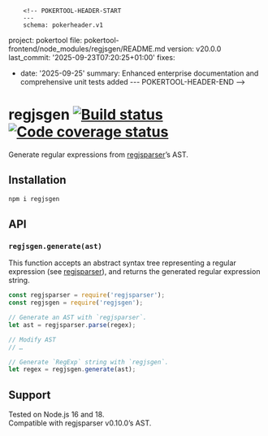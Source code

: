         <!-- POKERTOOL-HEADER-START
        ---
        schema: pokerheader.v1
project: pokertool
file: pokertool-frontend/node_modules/regjsgen/README.md
version: v20.0.0
last_commit: '2025-09-23T07:20:25+01:00'
fixes:
- date: '2025-09-25'
  summary: Enhanced enterprise documentation and comprehensive unit tests added
        ---
        POKERTOOL-HEADER-END -->
# regjsgen [![Build status][ci-img]][ci] [![Code coverage status][codecov-img]][codecov]

Generate regular expressions from [regjsparser][regjsparser]’s AST.

## Installation

```sh
npm i regjsgen
```

## API

### `regjsgen.generate(ast)`

This function accepts an abstract syntax tree representing a regular expression (see [regjsparser][regjsparser]), and returns the generated regular expression string.

```js
const regjsparser = require('regjsparser');
const regjsgen = require('regjsgen');

// Generate an AST with `regjsparser`.
let ast = regjsparser.parse(regex);

// Modify AST
// …

// Generate `RegExp` string with `regjsgen`.
let regex = regjsgen.generate(ast);
```

## Support

Tested on Node.js 16 and 18.<br>
Compatible with regjsparser v0.10.0’s AST.


[ci]: https://github.com/bnjmnt4n/regjsgen/actions
[ci-img]: https://github.com/bnjmnt4n/regjsgen/workflows/Node.js%20CI/badge.svg
[codecov]: https://codecov.io/gh/bnjmnt4n/regjsgen
[codecov-img]: https://codecov.io/gh/bnjmnt4n/regjsgen/branch/main/graph/badge.svg
[regjsparser]: https://github.com/jviereck/regjsparser
